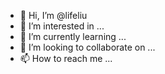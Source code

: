 - 👋 Hi, I’m @lifeliu
- 👀 I’m interested in ...
- 🌱 I’m currently learning ...
- 💞️ I’m looking to collaborate on ...
- 📫 How to reach me ...

<!---
lifeliu/lifeliu is a ✨ special ✨ repository because its `README.md` (this file) appears on your GitHub profile.
You can click the Preview link to take a look at your changes.
--->
